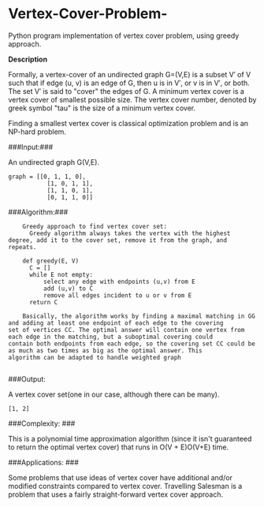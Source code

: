# Vertex-Cover-Problem-
  Python program implementation of vertex cover problem, using greedy approach.


**Description**

  Formally, a vertex-cover of an undirected graph G=(V,E) is a subset V′ of V such that if edge (u, v) is an edge of G, then u is in V′, or v is in V′, or both. The set V′ is said to "cover" the edges of G.
A minimum vertex cover is a vertex cover of smallest possible size. The vertex cover number, denoted by greek symbol "tau" is the size of a minimum vertex cover. 

Finding a smallest vertex cover is classical optimization problem and is an NP-hard problem. 


###Input:###

  An undirected graph G(V,E).
  ```
  graph = [[0, 1, 1, 0],
             [1, 0, 1, 1],
             [1, 1, 0, 1],
             [0, 1, 1, 0]]
  ```


###Algorithm:###

```
    Greedy approach to find vertex cover set:
      Greedy algorithm always takes the vertex with the highest degree, add it to the cover set, remove it from the graph, and repeats.
    
    def greedy(E, V)
      C = []
      while E not empty:
          select any edge with endpoints (u,v) from E
          add (u,v) to C
          remove all edges incident to u or v from E
      return C
      
    Basically, the algorithm works by finding a maximal matching in GG and adding at least one endpoint of each edge to the covering        set of vertices CC. The optimal answer will contain one vertex from each edge in the matching, but a suboptimal covering could          contain both endpoints from each edge, so the covering set CC could be as much as two times as big as the optimal answer. This          algorithm can be adapted to handle weighted graph
      
```


###Output:

  A vertex cover set(one in our case, although there can be many).
  ```
  [1, 2]
  ```
  
###Complexity: ###

  This is a polynomial time approximation algorithm (since it isn't guaranteed to return the optimal vertex cover) that runs                in O(V + E)O(V+E) time.


###Applications: ###

  Some problems that use ideas of vertex cover have additional and/or modified constraints compared to vertex cover. Travelling Salesman is a problem that uses a fairly straight-forward vertex cover approach.



  
